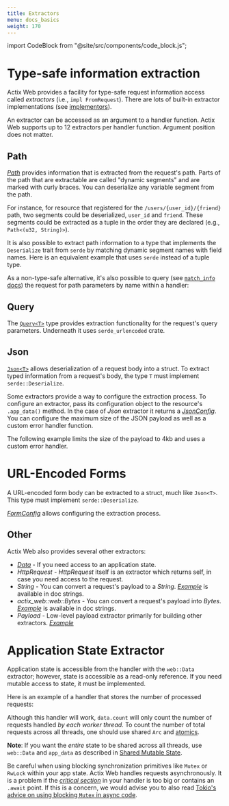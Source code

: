 ```yaml
---
title: Extractors
menu: docs_basics
weight: 170
---
```


import CodeBlock from "@site/src/components/code_block.js";

# Type-safe information extraction

Actix Web provides a facility for type-safe request information access called _extractors_ (i.e., `impl FromRequest`). There are lots of built-in extractor implementations (see [implementors](https://actix.rs/actix-web/actix_web/trait.FromRequest.html#implementors)).

An extractor can be accessed as an argument to a handler function. Actix Web supports up to 12 extractors per handler function. Argument position does not matter.

<CodeBlock example="extractors" file="main.rs" section="option-one" />

## Path

[_Path_][pathstruct] provides information that is extracted from the request's path. Parts of the path that are extractable are called "dynamic segments" and are marked with curly braces. You can deserialize any variable segment from the path.

For instance, for resource that registered for the `/users/{user_id}/{friend}` path, two segments could be deserialized, `user_id` and `friend`. These segments could be extracted as a tuple in the order they are declared (e.g., `Path<(u32, String)>`).

<CodeBlock example="extractors" file="path_one.rs" section="path-one" />

It is also possible to extract path information to a type that implements the `Deserialize` trait from `serde` by matching dynamic segment names with field names. Here is an equivalent example that uses `serde` instead of a tuple type.

<CodeBlock example="extractors" file="path_two.rs" section="path-two" />

As a non-type-safe alternative, it's also possible to query (see [`match_info` docs](docsrs_match_info)) the request for path parameters by name within a handler:

<CodeBlock example="extractors" file="path_three.rs" section="path-three" />

## Query

The [`Query<T>`][querystruct] type provides extraction functionality for the request's query parameters. Underneath it uses `serde_urlencoded` crate.

<CodeBlock example="extractors" file="query.rs" section="query" />

## Json

[`Json<T>`][jsonstruct] allows deserialization of a request body into a struct. To extract typed information from a request's body, the type `T` must implement `serde::Deserialize`.

<CodeBlock example="extractors" file="json_one.rs" section="json-one" />

Some extractors provide a way to configure the extraction process. To configure an extractor, pass its configuration object to the resource's `.app_data()` method. In the case of _Json_ extractor it returns a [_JsonConfig_][jsonconfig]. You can configure the maximum size of the JSON payload as well as a custom error handler function.

The following example limits the size of the payload to 4kb and uses a custom error handler.

<CodeBlock example="extractors" file="json_two.rs" section="json-two" />

# URL-Encoded Forms

A URL-encoded form body can be extracted to a struct, much like `Json<T>`. This type must implement `serde::Deserialize`.

[_FormConfig_][formconfig] allows configuring the extraction process.

<CodeBlock example="extractors" file="form.rs" section="form" />

## Other

Actix Web also provides several other extractors:

- [_Data_][datastruct] - If you need access to an application state.
- _HttpRequest_ - _HttpRequest_ itself is an extractor which returns self, in case you need access to the request.
- _String_ - You can convert a request's payload to a _String_. [_Example_][stringexample] is available in doc strings.
- _actix_web::web::Bytes_ - You can convert a request's payload into _Bytes_. [_Example_][bytesexample] is available in doc strings.
- _Payload_ - Low-level payload extractor primarily for building other extractors. [_Example_][payloadexample]

# Application State Extractor

Application state is accessible from the handler with the `web::Data` extractor; however, state is accessible as a read-only reference. If you need mutable access to state, it must be implemented.

Here is an example of a handler that stores the number of processed requests:

<CodeBlock example="request-handlers" file="main.rs" section="data" />

Although this handler will work, `data.count` will only count the number of requests handled _by each worker thread_. To count the number of total requests across all threads, one should use shared `Arc` and [atomics][atomics].

<CodeBlock example="request-handlers" file="handlers_arc.rs" section="arc" />

**Note**: If you want the _entire_ state to be shared across all threads, use `web::Data` and `app_data` as described in [Shared Mutable State][shared_mutable_state].

Be careful when using blocking synchronization primitives like `Mutex` or `RwLock` within your app state. Actix Web handles requests asynchronously. It is a problem if the [_critical section_](critical_section) in your handler is too big or contains an `.await` point. If this is a concern, we would advise you to also read [Tokio's advice on using blocking `Mutex` in async code](tokio_std_mutex).

[pathstruct]: https://docs.rs/actix-web/4/actix_web/dev/struct.Path.html
[querystruct]: https://docs.rs/actix-web/4/actix_web/web/struct.Query.html
[jsonstruct]: https://docs.rs/actix-web/4/actix_web/web/struct.Json.html
[jsonconfig]: https://docs.rs/actix-web/4/actix_web/web/struct.JsonConfig.html
[formconfig]: https://docs.rs/actix-web/4/actix_web/web/struct.FormConfig.html
[datastruct]: https://docs.rs/actix-web/4/actix_web/web/struct.Data.html
[stringexample]: https://docs.rs/actix-web/4/actix_web/trait.FromRequest.html#impl-FromRequest-for-String
[bytesexample]: https://docs.rs/actix-web/4/actix_web/trait.FromRequest.html#impl-FromRequest-5
[payloadexample]: https://docs.rs/actix-web/4/actix_web/web/struct.Payload.html
[docsrs_match_info]: https://docs.rs/actix-web/latest/actix_web/struct.HttpRequest.html#method.match_info
[actix]: https://actix.github.io/actix/actix/
[atomics]: https://doc.rust-lang.org/std/sync/atomic/
[shared_mutable_state]: ../application#shared-mutable-state
[critical_section]: https://en.wikipedia.org/wiki/Critical_section
[tokio_std_mutex]: https://tokio.rs/tokio/tutorial/shared-state#on-using-stdsyncmutex

